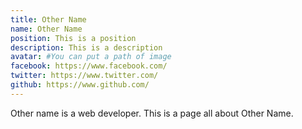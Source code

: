 ```yaml
---
title: Other Name
name: Other Name
position: This is a position
description: This is a description
avatar: #You can put a path of image
facebook: https://www.facebook.com/
twitter: https://www.twitter.com/
github: https://www.github.com/
---
```

Other name is a web developer. This is a page all about Other Name.